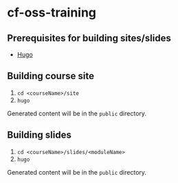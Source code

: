 # cf-oss-training

## Prerequisites for building sites/slides
* [Hugo](https://gohugo.io/)

## Building course site

1. `cd <courseName>/site`
2. `hugo`

Generated content will be in the `public` directory.

## Building slides

1. `cd <courseName>/slides/<moduleName>`
2. `hugo`

Generated content will be in the `public` directory.